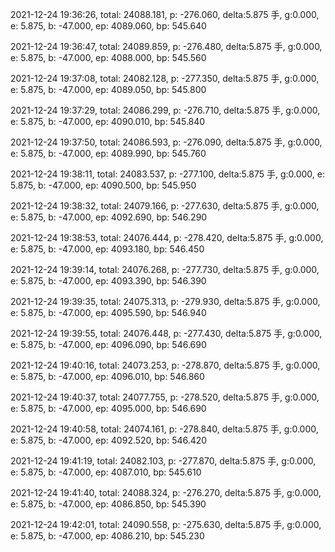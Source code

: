 2021-12-24 19:36:26, total: 24088.181, p: -276.060, delta:5.875 手, g:0.000, e: 5.875, b: -47.000, ep: 4089.060, bp: 545.640

2021-12-24 19:36:47, total: 24089.859, p: -276.480, delta:5.875 手, g:0.000, e: 5.875, b: -47.000, ep: 4088.000, bp: 545.560

2021-12-24 19:37:08, total: 24082.128, p: -277.350, delta:5.875 手, g:0.000, e: 5.875, b: -47.000, ep: 4089.050, bp: 545.800

2021-12-24 19:37:29, total: 24086.299, p: -276.710, delta:5.875 手, g:0.000, e: 5.875, b: -47.000, ep: 4090.010, bp: 545.840

2021-12-24 19:37:50, total: 24086.593, p: -276.090, delta:5.875 手, g:0.000, e: 5.875, b: -47.000, ep: 4089.990, bp: 545.760

2021-12-24 19:38:11, total: 24083.537, p: -277.100, delta:5.875 手, g:0.000, e: 5.875, b: -47.000, ep: 4090.500, bp: 545.950

2021-12-24 19:38:32, total: 24079.166, p: -277.630, delta:5.875 手, g:0.000, e: 5.875, b: -47.000, ep: 4092.690, bp: 546.290

2021-12-24 19:38:53, total: 24076.444, p: -278.420, delta:5.875 手, g:0.000, e: 5.875, b: -47.000, ep: 4093.180, bp: 546.450

2021-12-24 19:39:14, total: 24076.268, p: -277.730, delta:5.875 手, g:0.000, e: 5.875, b: -47.000, ep: 4093.390, bp: 546.390

2021-12-24 19:39:35, total: 24075.313, p: -279.930, delta:5.875 手, g:0.000, e: 5.875, b: -47.000, ep: 4095.590, bp: 546.940

2021-12-24 19:39:55, total: 24076.448, p: -277.430, delta:5.875 手, g:0.000, e: 5.875, b: -47.000, ep: 4096.090, bp: 546.690

2021-12-24 19:40:16, total: 24073.253, p: -278.870, delta:5.875 手, g:0.000, e: 5.875, b: -47.000, ep: 4096.010, bp: 546.860

2021-12-24 19:40:37, total: 24077.755, p: -278.520, delta:5.875 手, g:0.000, e: 5.875, b: -47.000, ep: 4095.000, bp: 546.690

2021-12-24 19:40:58, total: 24074.161, p: -278.840, delta:5.875 手, g:0.000, e: 5.875, b: -47.000, ep: 4092.520, bp: 546.420

2021-12-24 19:41:19, total: 24082.103, p: -277.870, delta:5.875 手, g:0.000, e: 5.875, b: -47.000, ep: 4087.010, bp: 545.610

2021-12-24 19:41:40, total: 24088.324, p: -276.270, delta:5.875 手, g:0.000, e: 5.875, b: -47.000, ep: 4086.850, bp: 545.390

2021-12-24 19:42:01, total: 24090.558, p: -275.630, delta:5.875 手, g:0.000, e: 5.875, b: -47.000, ep: 4086.210, bp: 545.230
